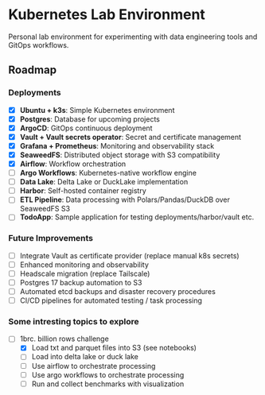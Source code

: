 # Kubernetes Lab Environment

Personal lab environment for experimenting with data engineering tools and GitOps workflows.

## Roadmap

### Deployments

- [x] **Ubuntu + k3s**: Simple Kubernetes environment
- [x] **Postgres**: Database for upcoming projects
- [x] **ArgoCD**: GitOps continuous deployment
- [x] **Vault + Vault secrets operator**: Secret and certificate management
- [x] **Grafana + Prometheus**: Monitoring and observability stack
- [x] **SeaweedFS**: Distributed object storage with S3 compatibility
- [x] **Airflow**: Workflow orchestration
- [ ] **Argo Workflows**: Kubernetes-native workflow engine
- [ ] **Data Lake**: Delta Lake or DuckLake implementation
- [ ] **Harbor**: Self-hosted container registry
- [ ] **ETL Pipeline**: Data processing with Polars/Pandas/DuckDB over SeaweedFS S3
- [ ] **TodoApp**: Sample application for testing deployments/harbor/vault etc.

### Future Improvements

- [ ] Integrate Vault as certificate provider (replace manual k8s secrets)
- [ ] Enhanced monitoring and observability
- [ ] Headscale migration (replace Tailscale)
- [ ] Postgres 17 backup automation to S3
- [ ] Automated etcd backups and disaster recovery procedures
- [ ] CI/CD pipelines for automated testing / task processing

### Some intresting topics to explore

- [ ] 1brc. billion rows challenge
  - [x] Load txt and parquet files into S3 (see notebooks)
  - [ ] Load into delta lake or duck lake
  - [ ] Use airflow to orchestrate processing
  - [ ] Use argo workflows to orchestrate processing
  - [ ] Run and collect benchmarks with visualization
